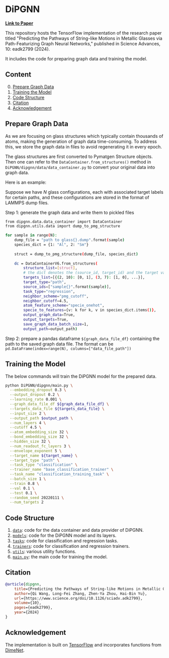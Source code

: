# DiPGNN

**[Link to Paper](https://www.science.org/doi/10.1126/sciadv.adk2799)** 

This repository hosts the TensorFlow implementation of the research paper titled "Predicting the Pathways of String-like Motions in Metallic Glasses via Path-Featurizing Graph Neural Networks," published in Science Advances, 10: eadk2799 (2024).

It includes the code for preparing graph data and training the model.

## Content ##
0. [Prepare Graph Data](#prepare-graph-data)
0. [Training the Model](#training-the-model)
0. [Code Structure](#code-structure)
0. [Citation](#citation)
0. [Acknowledgement](#acknowledgement)

## Prepare Graph Data ##

As we are focusing on glass structures which typically contain thousands of atoms, making the generation of graph data time-consuming. To address this, we store the graph data in files to avoid regenerating it in every epoch.

The glass structures are first converted to Pymatgen Structure objects. Then
one can refer to the ```DataContainer.from_structures()``` method in ```DiPGNN/dipgnn/data/data_container.py``` to convert your original data into graph data.

Here is an example:

Suppose we have *N* glass configurations, each with associated target labels for certain paths,  and these configurations are stored in the format of LAMMPS dump files.

Step 1: generate the graph data and write them to pickled files

```bash
from dipgnn.data.data_container import DataContainer
from dipgnn.utils.data import dump_to_pmg_structure

for sample in range(N):
    dump_file = "path to glass{}.dump".format(sample)
    species_dict = {1: "Al", 2: "Sm"}
  
    struct = dump_to_pmg_structure(dump_file, species_dict)
  
    dc = DataContainerV6.from_structures(
        structure_list=[struct],
        # the dict denotes the (source_id, target_id) and the target value, the atom id starts from 0
        targets_list=[{(2, 10): [0, 1], (3, 7): [1, 0], ...}],  
        target_type="path",
        source_ids=["sample{}".format(sample)],
        task_type="regression",
        neighbor_scheme="pmg_cutoff",
        neighbor_cutoff=4.5,
        atom_feature_scheme="specie_onehot",
        specie_to_features={v: k for k, v in species_dict.items()},  
        output_graph_data=True,
        output_targets=True,
        save_graph_data_batch_size=1,
        output_path=output_path)
```

Step 2: prepare a pandas dataframe ```${graph_data_file_df}``` containing the path to the saved graph data file.
The format can be ```pd.DataFrame(index=range(N), columns=["data_file_path"])```


## Training the Model ##

The below commands will train the DiPGNN model for the prepared data.

```bash
python DiPGNN/dipgnn/main.py \
  --embedding_dropout 0.3 \
  --output_dropout 0.2 \
  --learning_rate 0.001 \
  --graph_data_file_df ${graph_data_file_df} \
  --targets_data_file ${targets_data_file} \
  --input_size 2 \
  --output_path $output_path \
  --num_layers 4 \
  --cutoff 4.5 \
  --atom_embedding_size 32 \
  --bond_embedding_size 32 \
  --hidden_size 32 \
  --num_readout_fc_layers 3 \
  --envelope_exponent 5 \
  --target_name ${target_name} \
  --target_type "path" \
  --task_type "classification" \
  --trainer_name "base_classification_trainer" \
  --task_name "classification_training_task" \
  --batch_size 1 \
  --train 0.8 \
  --val 0.1 \
  --test 0.1 \
  --random_seed 20220111 \
  --num_targets 2
```

## Code Structure ##

1. [`data`](data): code for the data container and data provider of DiPGNN.
2. [`models`](models): code for the DiPGNN model and its layers.
3. [`tasks`](tasks): code for classification and regression tasks.
4. [`trainers`](trainers): code for classification and regression trainers.
5. [`utils`](utils): various utility functions.
6. [`main.py`](main.py): the main code for training the model.


## Citation ##
```bibtex
@article{dipgnn,
    title={Predicting the Pathways of String-like Motions in Metallic Glasses via Path-Featurizing Graph Neural Networks}, 
    author={Qi Wang, Long-Fei Zhang, Zhen-Ya Zhou, Hai-Bin Yu},
    url={https://www.science.org/doi/10.1126/sciadv.adk2799},
    volume={10},
    pages={eadk2799},
    year={2024}
}
```

## Acknowledgement ##

The implementation is built on [TensorFlow](https://www.tensorflow.org/) and incorporates functions from [DimeNet](https://github.com/gasteigerjo/dimenet).
